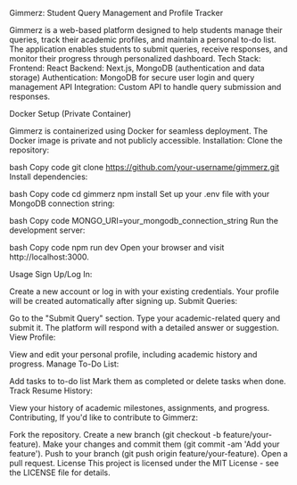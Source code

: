 Gimmerz: Student Query Management and Profile Tracker

Gimmerz is a web-based platform designed to help students manage their queries, track their academic profiles, and maintain a personal to-do list. The application enables students to submit queries, receive responses, and monitor their progress through personalized dashboard.
Tech Stack:
Frontend: React
Backend: Next.js, MongoDB (authentication and data storage)
Authentication: MongoDB for secure user login and query management
API Integration: Custom API to handle query submission and responses.


Docker Setup (Private Container)

Gimmerz is containerized using Docker for seamless deployment. The Docker image is private and not publicly accessible.
Installation:
Clone the repository:

bash
Copy code
git clone https://github.com/your-username/gimmerz.git
Install dependencies:

bash
Copy code
cd gimmerz
npm install
Set up your .env file with your MongoDB connection string:

bash
Copy code
MONGO_URI=your_mongodb_connection_string
Run the development server:

bash
Copy code
npm run dev
Open your browser and visit http://localhost:3000.

Usage
Sign Up/Log In:

Create a new account or log in with your existing credentials.
Your profile will be created automatically after signing up.
Submit Queries:

Go to the "Submit Query" section.
Type your academic-related query and submit it.
The platform will respond with a detailed answer or suggestion.
View Profile:

View and edit your personal profile, including academic history and progress.
Manage To-Do List:

Add tasks to to-do list
Mark them as completed or delete tasks when done.
Track Resume History:

View your history of academic milestones, assignments, and progress.
Contributing,
If you'd like to contribute to Gimmerz:

Fork the repository.
Create a new branch (git checkout -b feature/your-feature).
Make your changes and commit them (git commit -am 'Add your feature').
Push to your branch (git push origin feature/your-feature).
Open a pull request.
License
This project is licensed under the MIT License - see the LICENSE file for details.

